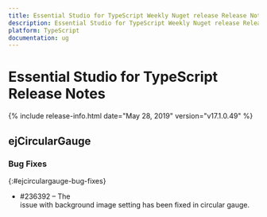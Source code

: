 ```yaml
---
title: Essential Studio for TypeScript Weekly Nuget release Release Notes  
description: Essential Studio for TypeScript Weekly Nuget release Release Notes  
platform: TypeScript
documentation: ug
---
```


# Essential Studio for TypeScript  Release Notes  

{% include release-info.html date="May 28, 2019"  version="v17.1.0.49" %} 






## ejCircularGauge

### Bug Fixes
{:#ejcirculargauge-bug-fixes}

*  \#236392 – The issue with background image setting has been fixed in circular gauge.


